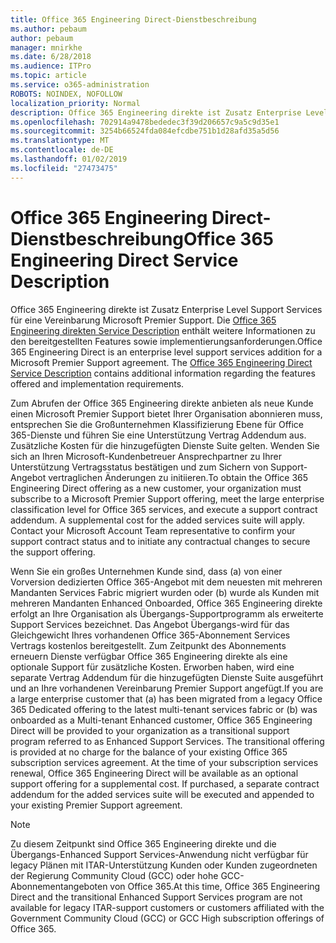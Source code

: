 ```yaml
---
title: Office 365 Engineering Direct-Dienstbeschreibung
ms.author: pebaum
author: pebaum
manager: mnirkhe
ms.date: 6/28/2018
ms.audience: ITPro
ms.topic: article
ms.service: o365-administration
ROBOTS: NOINDEX, NOFOLLOW
localization_priority: Normal
description: Office 365 Engineering direkte ist Zusatz Enterprise Level Support Services für eine Vereinbarung Microsoft Premier Support. Der Office 365 Engineering direkten Service Description enthält weitere Informationen zu den bereitgestellten Features sowie implementierungsanforderungen.
ms.openlocfilehash: 702914a9478bededec3f39d206657c9a5c9d35e1
ms.sourcegitcommit: 3254b66524fda084efcdbe751b1d28afd35a5d56
ms.translationtype: MT
ms.contentlocale: de-DE
ms.lasthandoff: 01/02/2019
ms.locfileid: "27473475"
---
```

# <a name="office-365-engineering-direct-service-description"></a><span data-ttu-id="833eb-104">Office 365 Engineering Direct-Dienstbeschreibung</span><span class="sxs-lookup"><span data-stu-id="833eb-104">Office 365 Engineering Direct Service Description</span></span>

<span data-ttu-id="833eb-p102">Office 365 Engineering direkte ist Zusatz Enterprise Level Support Services für eine Vereinbarung Microsoft Premier Support. Die [Office 365 Engineering direkten Service Description](https://github.com/MicrosoftDocs/OfficeDocs-O365ServiceDescriptions/blob/master/Office%20365%20Engineering%20Direct%20-%20Svc%20Desc%20(11dec2018).pdf) enthält weitere Informationen zu den bereitgestellten Features sowie implementierungsanforderungen.</span><span class="sxs-lookup"><span data-stu-id="833eb-p102">Office 365 Engineering Direct is an enterprise level support services addition for a Microsoft Premier Support agreement. The [Office 365 Engineering Direct Service Description](https://github.com/MicrosoftDocs/OfficeDocs-O365ServiceDescriptions/blob/master/Office%20365%20Engineering%20Direct%20-%20Svc%20Desc%20(11dec2018).pdf) contains additional information regarding the features offered and implementation requirements.</span></span>

<span data-ttu-id="833eb-p103">Zum Abrufen der Office 365 Engineering direkte anbieten als neue Kunde einen Microsoft Premier Support bietet Ihrer Organisation abonnieren muss, entsprechen Sie die Großunternehmen Klassifizierung Ebene für Office 365-Dienste und führen Sie eine Unterstützung Vertrag Addendum aus. Zusätzliche Kosten für die hinzugefügten Dienste Suite gelten. Wenden Sie sich an Ihren Microsoft-Kundenbetreuer Ansprechpartner zu Ihrer Unterstützung Vertragsstatus bestätigen und zum Sichern von Support-Angebot vertraglichen Änderungen zu initiieren.</span><span class="sxs-lookup"><span data-stu-id="833eb-p103">To obtain the Office 365 Engineering Direct offering as a new customer, your organization must subscribe to a Microsoft Premier Support offering, meet the large enterprise classification level for Office 365 services, and execute a support contract addendum. A supplemental cost for the added services suite will apply. Contact your Microsoft Account Team representative to confirm your support contract status and to initiate any contractual changes to secure the support offering.</span></span> 

<span data-ttu-id="833eb-p104">Wenn Sie ein großes Unternehmen Kunde sind, dass (a) von einer Vorversion dedizierten Office 365-Angebot mit dem neuesten mit mehreren Mandanten Services Fabric migriert wurden oder (b) wurde als Kunden mit mehreren Mandanten Enhanced Onboarded, Office 365 Engineering direkte erfolgt an Ihre Organisation als Übergangs-Supportprogramm als erweiterte Support Services bezeichnet. Das Angebot Übergangs-wird für das Gleichgewicht Ihres vorhandenen Office 365-Abonnement Services Vertrags kostenlos bereitgestellt. Zum Zeitpunkt des Abonnements erneuern Dienste verfügbar Office 365 Engineering direkte als eine optionale Support für zusätzliche Kosten. Erworben haben, wird eine separate Vertrag Addendum für die hinzugefügten Dienste Suite ausgeführt und an Ihre vorhandenen Vereinbarung Premier Support angefügt.</span><span class="sxs-lookup"><span data-stu-id="833eb-p104">If you are a large enterprise customer that (a) has been migrated from a legacy Office 365 Dedicated offering to the latest multi-tenant services fabric or (b) was onboarded as a Multi-tenant Enhanced customer, Office 365 Engineering Direct will be provided to your organization as a transitional support program referred to as Enhanced Support Services. The transitional offering is provided at no charge for the balance of your existing Office 365 subscription services agreement. At the time of your subscription services renewal, Office 365 Engineering Direct will be available as an optional support offering for a supplemental cost. If purchased, a separate contract addendum for the added services suite will be executed and appended to your existing Premier Support agreement.</span></span>

> [!NOTE]
> <span data-ttu-id="833eb-114">Zu diesem Zeitpunkt sind Office 365 Engineering direkte und die Übergangs-Enhanced Support Services-Anwendung nicht verfügbar für legacy Plänen mit ITAR-Unterstützung Kunden oder Kunden zugeordneten der Regierung Community Cloud (GCC) oder hohe GCC-Abonnementangeboten von Office 365.</span><span class="sxs-lookup"><span data-stu-id="833eb-114">At this time, Office 365 Engineering Direct and the transitional Enhanced Support Services program are not available for legacy ITAR-support customers or customers affiliated with the Government Community Cloud (GCC) or GCC High subscription offerings of Office 365.</span></span>
